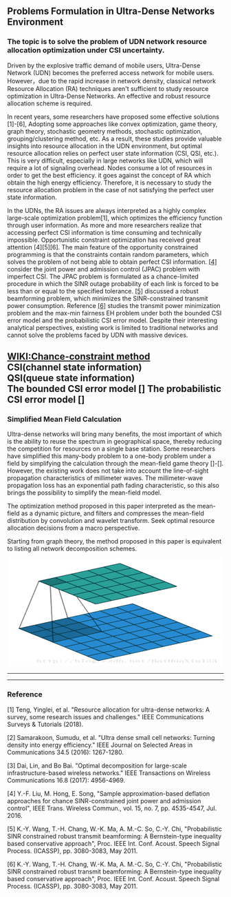 Problems Formulation in Ultra-Dense Networks Environment
---

<!--
在移动用户爆炸性的流量需求的推动下，超密网络必然成为移动用户的首选接入网络。由于网络密度的急剧增长，经典网络资源分配技术不足以研究UND中的资源优化。由于网络的规模效应，有效的资源分配方案具有非常重要的现实意义。

近年来一些研究者已经提出了一些有效的解决方案[1][2][3]，采用凸优化，博弈论，图论，随机几何方法，随机优化，分组、聚类等方法取得了不错的成果，这些研究提供了在UDN环境下的资源分配的宝贵见解，但是，最佳的资源分配依赖于完美的用户状态信息（CSI，QSI。等）。这是十分困难的，尤其是在像UDN这种大型网络中，这将需要庞大的计算量和信令开销。节点为了获取最优效率反而消耗了大量资源。因此，需要研究一种不满足完美用户状态信息情况下的资源分配问题。

在UDN网络中，RA问题始终被解释为高度复杂的大规模优化问题[1], 通过用户信息对效率函数进行最优化。随着越来越多的研究者意识到访问完美CSI信息即费时又在技术上是不可能的。机会约束优化受到了极大的关注[1][2][3]. 机会约束规划主要特点是约束条件中含有随机参数，这解决了无法获取完美CSI信息的问题。在[2]中考虑了具有不完善CSI的JPAC问题，文中将Jpac问题公式化为机会受限程序，其中每个链接的SINR中断概率被强制小于或等于指定的容差。[200]讨论了鲁邦的波束成形问题，该问题可以最大程度上的减少受SINR约束的发射功率消耗。尽管他们具有有趣的分析视角，但现有工作扔仅限于传统的网络，无法解决具有海量设备的UDN网络所面临的问题。
-->
### The topic is to solve the problem of UDN network resource allocation optimization under CSI uncertainty.
Driven by the explosive traffic demand of mobile users, Ultra-Dense Network (UDN) becomes the preferred access network for mobile users. However，due to the rapid increase in network density, classical network Resource Allocation (RA) techniques aren't sufficient to study resource optimization in Ultra-Dense Networks. An effective and robust resource allocation scheme is required.

In recent years, some researchers have proposed some effective solutions [1]-[6], Adopting some approaches like convex optimization, game theory, graph theory, stochastic geometry methods, stochastic optimization, grouping/clustering method, etc. As a result, these studies provide valuable insights into resource allocation in the UDN environment, but optimal resource allocation relies on perfect user state information (CSI, QSI, etc.). This is very difficult, especially in large networks like UDN, which will require a lot of signaling overhead. Nodes consume a lot of resources in order to get the best efficiency. it goes against the concept of RA which obtain the high energy efficiency. Therefore, it is necessary to study the resource allocation problem in the case of not satisfying the perfect user state information.

In the UDNs, the RA issues are always interpreted as a highly complex large-scale optimization problem[1], which optimizes the efficiency function through user information. As more and more researchers realize that accessing perfect CSI information is time consuming and technically impossible. Opportunistic constraint optimization has received great attention [4][5][6]. The main feature of the opportunity constrained programming is that the constraints contain random parameters, which solves the problem of not being able to obtain perfect CSI information. [[4]](https://ieeexplore.ieee.org/document/7434069) consider the joint power and admission control (JPAC) problem  with imperfect CSI. The JPAC problem is formulated as a chance-limited procedure in which the SINR outage probability of each link is forced to be less than or equal to the specified tolerance. [[5]](https://ieeexplore.ieee.org/document/5946309) discussed a robust beamforming problem, which minimizes the SINR-constrained transmit power consumption. Reference [[6]](https://ieeexplore.ieee.org/abstract/document/7876873) studies the transmit power minimization problem and the max-min fairness EH problem under both the bounded CSI error model and the probabilistic CSI error model. Despite their interesting analytical perspectives, existing work is limited to traditional networks and cannot solve the problems faced by UDN with massive devices.



[WIKI:Chance-constraint method](https://optimization.mccormick.northwestern.edu/index.php/Chance-constraint_method)  
CSI(channel state information)  
QSI(queue state information)  
**The bounded CSI error model** []
**The probabilistic CSI error model** []
---

### Simplified Mean Field Calculation
<!--超密集网络会带来很多好处，其中最主要的是能够使频谱在地理空间上复用，从而降低在单个基站上用户对资源的竞争，但是随着基站密度的增加，基站数量 n 趋近无穷。一些研究者通过平均场博弈理论[]-[]，将这一多体问题简化为一个单体在一个场下的行为简化了计算。但现有工作没有考虑到毫米波的视距传播特性。毫米波传播损耗具有指数路径衰落特性，所以这也给简化平均场模型带来了可能性。

本文提出的优化方法将平均场理解为一张动态涵噪声的图片，通过卷积和小波变换的方法对平均场分布进行滤波，压缩。以宏观的视角去寻求最优资源分配决策。
从图论的视角出发，本文提出的方法相当于用全局搜索的方法寻找最优网络分解，
-->

Ultra-dense networks will bring many benefits, the most important of which is the ability to reuse the spectrum in geographical space, thereby reducing the competition for resources on a single base station.  Some researchers have simplified this many-body problem to a one-body problem under a field by simplifying the calculation through the mean-field game theory []-[]. However, the existing work does not take into account the line-of-sight propagation characteristics of millimeter waves. The millimeter-wave propagation loss has an exponential path fading characteristic, so this also brings the possibility to simplify the mean-field model.

The optimization method proposed in this paper interpreted as the mean-field as a dynamic picture, and filters and compresses the mean-field distribution by convolution and wavelet transform. Seek optimal resource allocation decisions from a macro perspective.

Starting from graph theory, the method proposed in this paper is equivalent to listing all network decomposition schemes.

<center>
<img src="./Photos/1Z2119206_0.gif" width="700" height="250">
</center>

---

<!--
在移动用户爆炸性的流量需求的推动下，超密网络必然成为移动用户的首选接入网络。由于网络密度的急剧增长，经典网络资源分配技术不足以研究UND中的资源优化。由于网络的规模效应，有效的资源分配方案具有非常重要的现实意义。

为了提高小区边缘用户的性能，已经对基站协调进行了广泛的研究[8]
近年来一些研究者已经提出了一些有效的解决方案[1][2][3]，在[1]的工作中结合了平均场博弈和Lyapunov控制理论来解决联合功率分配和用户调度问题。将能源效率管理定义为随机微分优化问题，而用户调度部分则基于lypunov DPP方法解决了队列感知随机优化问题。在[2]从网络分解的角度，通过寻找最优的网络图分解，将网络图划分为一定数量的子图，从而降低了网络尺度，进而降低了计算复杂度。在[3]使用随机几何模型，对los和Nlos信道衰落建模，计算覆盖率和容量。这些研究提供了在UDN环境下的资源分配的宝贵见解，但是，最佳的资源分配依赖于完美的用户状态信息（CSI，QSI。等）。这是十分困难的，尤其是在像UDN这种大型网络中，这将需要庞大的计算量和信令开销。节点为了获取最优效率反而消耗了大量资源。因此，需要研究一种只获取部分用户状态信息情况下的资源分配问题。
-->
<!--
### Old Version
Driven by the explosive traffic demand of mobile users, ultra-dense networks must become the preferred access network for mobile users. Due to the rapid increase in network density, classical network resource allocation techniques are not sufficient to study resource optimization in UND. Due to the scale effect of the network, an effective resource allocation scheme has very important practical significance.

In recent years, some researchers have proposed some effective solutions [1][2][3]. In the work of [[2]](https://ieeexplore.ieee.org/abstract/document/7439746), the average field game and Lyapunov control theory are combined to solve the joint power allocation and user scheduling problems. Energy efficiency management is defined as a stochastic differential optimization problem, while the user scheduling part solves the queue-aware stochastic optimization problem based on the Lypunov DPP method. In [2] from the perspective of network decomposition, by finding the optimal network graph decomposition, the network graph is divided into a certain number of subgraphs, thereby reducing the network scale and thus reducing the computational complexity. The los and Nlos channel fading was modeled using a stochastic geometric model in [3] to calculate coverage and capacity. These studies provide valuable insights into resource allocation in a UDN environment, but optimal resource allocation relies on perfect user state information (CSI, QSI, etc.). This is very difficult, especially in large networks like UDN, which will require huge computational and signaling overhead. Nodes consume a lot of resources in order to get the best efficiency. Therefore, it is necessary to study a resource allocation problem in the case where only partial user status information is acquired.
-->

---


### Reference
[1]  Teng, Yinglei, et al. "Resource allocation for ultra-dense networks: A survey, some research issues and challenges." IEEE Communications Surveys & Tutorials (2018).  

[2] Samarakoon, Sumudu, et al. "Ultra dense small cell networks: Turning density into energy efficiency." IEEE Journal on Selected Areas in Communications 34.5 (2016): 1267-1280.

[3] Dai, Lin, and Bo Bai. "Optimal decomposition for large-scale infrastructure-based wireless networks." IEEE Transactions on Wireless Communications 16.8 (2017): 4956-4969.

[4] Y.-F. Liu, M. Hong, E. Song, "Sample approximation-based deflation approaches for chance SINR-constrained joint power and admission control", IEEE Trans. Wireless Commun., vol. 15, no. 7, pp. 4535-4547, Jul. 2016.

[5] K.-Y. Wang, T.-H. Chang, W.-K. Ma, A. M.-C. So, C.-Y. Chi, "Probabilistic SINR constrained robust transmit beamforming: A Bernstein-type inequality based conservative approach", Proc. IEEE Int. Conf. Acoust. Speech Signal Process. (ICASSP), pp. 3080-3083, May 2011.

[6] K.-Y. Wang, T.-H. Chang, W.-K. Ma, A. M.-C. So, C.-Y. Chi, "Probabilistic SINR constrained robust transmit beamforming: A Bernstein-type inequality based conservative approach", Proc. IEEE Int. Conf. Acoust. Speech Signal Process. (ICASSP), pp. 3080-3083, May 2011.

